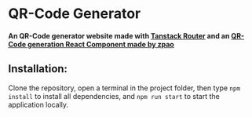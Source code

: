 # QR-Code Generator
#### An QR-Code generator website made with [Tanstack Router](https://tanstack.com/router/latest) and an [QR-Code generation React Component made by zpao](https://github.com/zpao/qrcode.react)

## Installation:
Clone the repository, open a terminal in the project folder, then type `npm install` to install all dependencies, and `npm run start` to start the application locally.

